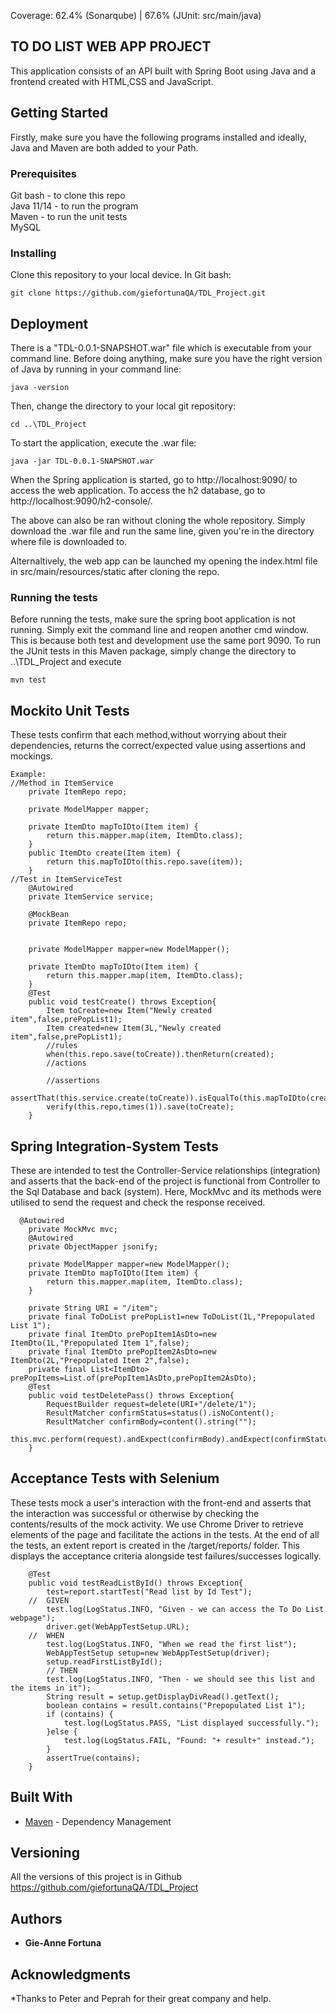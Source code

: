 Coverage: 62.4%  (Sonarqube) | 67.6% (JUnit: src/main/java)
## TO DO LIST WEB APP PROJECT 

This application consists of an API built with Spring Boot using Java and a frontend created with HTML,CSS and JavaScript.

## Getting Started

Firstly, make sure you have the following programs installed and ideally, Java and Maven are both added to your Path.

### Prerequisites

Git bash - to clone this repo <br />
Java 11/14 - to run the program <br />
Maven  - to run the unit tests <br />
MySQL

### Installing

Clone this repository to your local device. In Git bash:

```
git clone https://github.com/giefortunaQA/TDL_Project.git
```

## Deployment

There is a "TDL-0.0.1-SNAPSHOT.war" file which is executable from your command line. 
Before doing anything, make sure you have the right version of Java by running in your command line:
```
java -version
```

Then, change the directory to your local git repository:
```
cd ..\TDL_Project
```

To start the application, execute the .war file:
```
java -jar TDL-0.0.1-SNAPSHOT.war
```
When the Spring application is started, go to http://localhost:9090/ to access the web application. To access the h2 database, go to http://localhost:9090/h2-console/.

The above can also be ran without cloning the whole repository. Simply download the .war file and run the same line, given you're in the directory where file is downloaded to.

Alternaltively, the web app can be launched my opening the index.html file in src/main/resources/static after cloning the repo.

### Running the tests

Before running the tests, make sure the spring boot application is not running. Simply exit the command line and reopen another cmd window. This is because both test and development use the same port 9090. To run the JUnit tests in this Maven package, simply change the directory to ..\TDL_Project and execute
```
mvn test
```

## Mockito Unit Tests 

These tests confirm that each method,without worrying about their dependencies, returns the correct/expected value using assertions and mockings. 

```
Example:
//Method in ItemService
	private ItemRepo repo;

	private ModelMapper mapper;

	private ItemDto mapToIDto(Item item) {
		return this.mapper.map(item, ItemDto.class);
	}
	public ItemDto create(Item item) {
		return this.mapToIDto(this.repo.save(item));
	}
//Test in ItemServiceTest
	@Autowired
	private ItemService service;
	
	@MockBean
	private ItemRepo repo;
	
	
	private ModelMapper mapper=new ModelMapper();
	
	private ItemDto mapToIDto(Item item) {
		return this.mapper.map(item, ItemDto.class);
	}
	@Test
	public void testCreate() throws Exception{
		Item toCreate=new Item("Newly created item",false,prePopList1);
		Item created=new Item(3L,"Newly created item",false,prePopList1);
		//rules
		when(this.repo.save(toCreate)).thenReturn(created);
		//actions
		
		//assertions
		assertThat(this.service.create(toCreate)).isEqualTo(this.mapToIDto(created));
		verify(this.repo,times(1)).save(toCreate);
	}
```
## Spring Integration-System Tests
These are intended to test the  Controller-Service relationships (integration) and asserts that the back-end of the project is functional from Controller to the Sql Database and back (system).
Here, MockMvc and its methods were utilised to send the request and check the response received.

```Example:
  @Autowired
	private MockMvc mvc;
	@Autowired
	private ObjectMapper jsonify;
	
	private ModelMapper mapper=new ModelMapper();
	private ItemDto mapToIDto(Item item) {
		return this.mapper.map(item, ItemDto.class);
	}
	
	private String URI = "/item";
	private final ToDoList prePopList1=new ToDoList(1L,"Prepopulated List 1");
	private final ItemDto prePopItem1AsDto=new ItemDto(1L,"Prepopulated Item 1",false);
	private final ItemDto prePopItem2AsDto=new ItemDto(2L,"Prepopulated Item 2",false);
	private final List<ItemDto> prePopItems=List.of(prePopItem1AsDto,prePopItem2AsDto);
	@Test
	public void testDeletePass() throws Exception{
		RequestBuilder request=delete(URI+"/delete/1");
		ResultMatcher confirmStatus=status().isNoContent();
		ResultMatcher confirmBody=content().string("");
		this.mvc.perform(request).andExpect(confirmBody).andExpect(confirmStatus);
	}
```

## Acceptance Tests with Selenium
These tests mock a user's interaction with the front-end and asserts that the interaction was successful or otherwise by checking the contents/results of the mock activity.
We use Chrome Driver to retrieve elements of the page and facilitate the actions in the tests. 
At the end of all the tests, an extent report is created in the /target/reports/ folder. This displays the acceptance criteria alongside test failures/successes logically.

```Example
	@Test
	public void testReadListById() throws Exception{
		test=report.startTest("Read list by Id Test");
    //	GIVEN
		test.log(LogStatus.INFO, "Given - we can access the To Do List webpage");
		driver.get(WebAppTestSetup.URL);
    //	WHEN
		test.log(LogStatus.INFO, "When we read the first list");
		WebAppTestSetup setup=new WebAppTestSetup(driver);
		setup.readFirstListById();
		// THEN
		test.log(LogStatus.INFO, "Then - we should see this list and the items in it");
		String result = setup.getDisplayDivRead().getText();
		boolean contains = result.contains("Prepopulated List 1");
		if (contains) {
			test.log(LogStatus.PASS, "List displayed successfully.");
		}else {
			test.log(LogStatus.FAIL, "Found: "+ result+" instead.");
		}
		assertTrue(contains);
	}
```
## Built With

* [Maven](https://maven.apache.org/) - Dependency Management

## Versioning

All the versions of this project is in Github https://github.com/giefortunaQA/TDL_Project

## Authors

* **Gie-Anne Fortuna** 



## Acknowledgments

*Thanks to Peter and Peprah for their great company and help.
